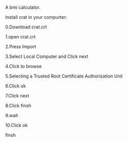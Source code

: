 A bmi calculator.

Install crat in your compurter:

0.Download crat.crt

1.open crat.crt

2.Press Import 

3.Select Local Computer and Click next

4.Click to browse

5.Selecting a Trusted Root Certificate Authorization Unit

6.Click ok

7.Click next

8.Click finsh

9.wait

10.Click ok

finsh
